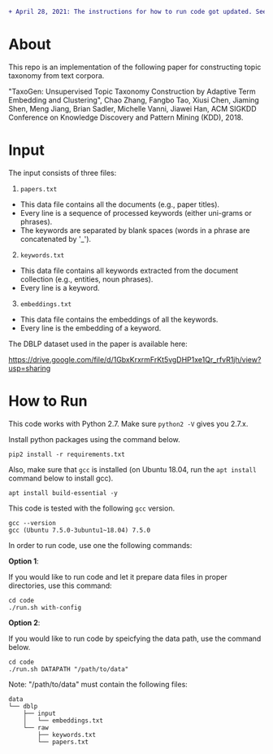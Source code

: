 ```diff
+ April 28, 2021: The instructions for how to run code got updated. See below for more information.
```

# About

This repo is an implementation of the following paper for constructing topic taxonomy from text corpora.

"TaxoGen: Unsupervised Topic Taxonomy Construction by Adaptive Term Embedding and Clustering",
Chao Zhang, Fangbo Tao, Xiusi Chen, Jiaming Shen, Meng Jiang, Brian Sadler, Michelle Vanni, Jiawei Han,
ACM SIGKDD Conference on Knowledge Discovery and Pattern Mining (KDD), 2018.


# Input

The input consists of three files:

1. `papers.txt`
  - This data file contains all the documents (e.g., paper titles). 
  - Every line is a sequence of processed keywords (either uni-grams or phrases). 
  - The keywords are separated by blank spaces (words in a phrase are concatenated by '_').
2. `keywords.txt`
  - This data file contains all keywords extracted from the document collection (e.g., entities, noun phrases). 
  - Every line is a keyword.
3. `embeddings.txt`
  - This data file contains the embeddings of all the keywords. 
  - Every line is the embedding of a keyword.



The DBLP dataset used in the paper is available here:

https://drive.google.com/file/d/1GbxKrxrmFrKt5vgDHP1xe1Qr_rfvR1jh/view?usp=sharing


# How to Run

This code works with Python 2.7. Make sure `python2 -V` gives you 2.7.x.

Install python packages using the command below.

`pip2 install -r requirements.txt`

Also, make sure that `gcc` is installed (on Ubuntu 18.04, run the `apt install` command below to install gcc).

`apt install build-essential -y`

This code is tested with the following `gcc` version.

```
gcc --version
gcc (Ubuntu 7.5.0-3ubuntu1~18.04) 7.5.0
```

In order to run code, use one the following commands:

**Option 1**: 

If you would like to run code and let it prepare data files in proper directories, use this command:

```
cd code
./run.sh with-config
```

**Option 2**:

If you would like to run code by speicfying the data path, use the command below.

```
cd code
./run.sh DATAPATH "/path/to/data"
```

Note: "/path/to/data" must contain the following files:

```
data
└── dblp
    ├── input
    │   └── embeddings.txt
    └── raw
        ├── keywords.txt
        └── papers.txt
```
